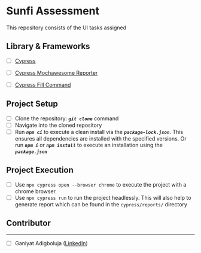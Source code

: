 # Sunfi Assessment
This repository consists of the UI tasks assigned

## Library & Frameworks
- [ ] [Cypress](https://www.npmjs.com/package/cypress)
- [ ] [Cypress Mochawesome Reporter](https://www.npmjs.com/package/cypress-mochawesome-reporter)
- [ ] [Cypress Fill Command](https://www.npmjs.com/package/cypress-fill-command)


 ## Project Setup
- [ ] Clone the repository: **_`git clone`_** command
- [ ] Navigate into the cloned repository
- [ ] Run **_`npm ci`_** to execute a clean install via the **_`package-lock.json`_**. This ensures all dependencies are installed with the specified versions. Or run **_`npm i`_** or **_`npm install`_** to execute an installation using the **_`package.json`_**

## Project Execution
- [ ] Use `npx cypress open --browser chrome` to execute the project with a chrome browser
- [ ] Use `npx cypress run` to run the project headlessly. This will also help to generate report which can be found in the `cypress/reports/` directory

## Contributor
---
- [ ] Ganiyat Adigboluja ([LinkedIn](https://www.linkedin.com/in/ganiyatadigboluja))
